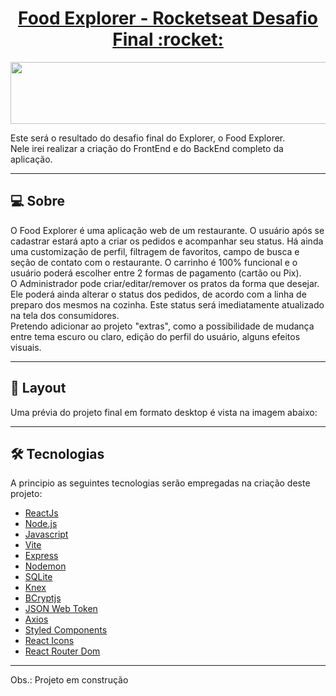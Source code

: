 <p align="center">
  <h1 align="center"><a href="">Food Explorer - Rocketseat Desafio Final :rocket: </a></h1>
</p>

<p align="center">
  <img width="550" height="99" src="">
</p>

Este será o resultado do desafio final do Explorer, o Food Explorer.
<br>
Nele irei realizar a criação do FrontEnd e do BackEnd completo da aplicação.

___

## 💻 Sobre
O Food Explorer é uma aplicação web de um restaurante. O usuário após se cadastrar estará apto a criar os pedidos e acompanhar seu status. Há ainda uma customização de perfil, filtragem de favoritos, campo de busca e seção de contato com o restaurante. O carrinho é 100% funcional e o usuário poderá escolher entre 2 formas de pagamento (cartão ou Pix).
<br>
O Administrador pode criar/editar/remover os pratos da forma que desejar. Ele poderá ainda alterar o status dos pedidos, de acordo com a linha de preparo dos mesmos na cozinha. Este status será imediatamente atualizado na tela dos consumidores.
<br>
Pretendo adicionar ao  projeto "extras", como a possibilidade de mudança entre tema escuro ou claro, edição do perfil do usuário, alguns efeitos visuais.

___

## 🎨 Layout
Uma prévia do projeto final em formato desktop é vista na imagem abaixo:

___

## 🛠 Tecnologias

A principio as seguintes tecnologias serão empregadas na criação deste projeto:

- [ReactJs](https://reactjs.org)
- [Node.js](https://nodejs.org/en/)
- [Javascript](https://developer.mozilla.org/pt-BR/docs/Web/JavaScript)
- [Vite](https://vitejs.dev/)
- [Express](https://expressjs.com)
- [Nodemon](https://nodemon.io/)
- [SQLite](https://www.sqlite.org/index.html)
- [Knex](https://knexjs.org/)
- [BCryptjs](https://www.npmjs.com/package/bcryptjs)
- [JSON Web Token](https://www.npmjs.com/package/jsonwebtoken)
- [Axios](https://www.npmjs.com/package/axios)
- [Styled Components](https://styled-components.com/)
- [React Icons](https://react-icons.github.io/react-icons/)
- [React Router Dom](https://react-icons.github.io/react-icons/)

___
Obs.: Projeto em construção
